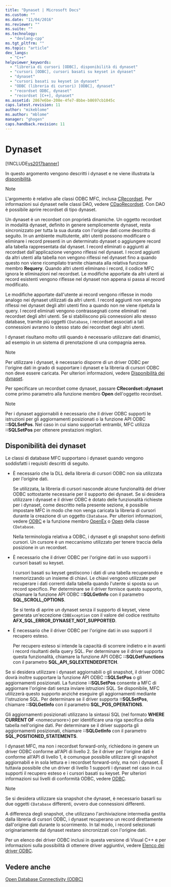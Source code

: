 ```yaml
---
title: "Dynaset | Microsoft Docs"
ms.custom: ""
ms.date: "11/04/2016"
ms.reviewer: ""
ms.suite: ""
ms.technology: 
  - "devlang-cpp"
ms.tgt_pltfrm: ""
ms.topic: "article"
dev_langs: 
  - "C++"
helpviewer_keywords: 
  - "libreria di cursori [ODBC], disponibilità di dynaset"
  - "cursori [ODBC], cursori basati su keyset in dynaset"
  - "dynaset"
  - "cursori basati su keyset in dynaset"
  - "ODBC (libreria di cursori) [ODBC], dynaset"
  - "recordset ODBC, dynaset"
  - "recordset [C++], dynaset"
ms.assetid: 2867e6be-208e-4fe7-8bbe-b8697cb1045c
caps.latest.revision: 11
author: "mikeblome"
ms.author: "mblome"
manager: "ghogen"
caps.handback.revision: 11
---
```

# Dynaset
[!INCLUDE[vs2017banner](../../assembler/inline/includes/vs2017banner.md)]

In questo argomento vengono descritti i dynaset e ne viene illustrata la [disponibilità](#_core_availability_of_dynasets).  
  
> [!NOTE]
>  L'argomento è relativo alle classi ODBC MFC, inclusa [CRecordset](../../mfc/reference/crecordset-class.md).  Per informazioni sui dynaset nelle classi DAO, vedere [CDaoRecordset](../../mfc/reference/cdaorecordset-class.md).  Con DAO è possibile aprire recordset di tipo dynaset.  
  
 Un dynaset è un recordset con proprietà dinamiche.  Un oggetto recordset in modalità dynaset, definito in genere semplicemente dynaset, resta sincronizzato per tutta la sua durata con l'origine dati come descritto di seguito.  In un ambiente multiutente, altri utenti possono modificare o eliminare i record presenti in un determinato dynaset o aggiungere record alla tabella rappresentata dal dynaset.  I record eliminati o aggiunti al recordset dall'applicazione vengono riflessi nel dynaset.  I record aggiunti da altri utenti alla tabella non vengono riflessi nel dynaset fino a quando questo non viene ricompilato tramite chiamata alla relativa funzione membro **Requery**.  Quando altri utenti eliminano i record, il codice MFC ignora le eliminazioni nel recordset.  Le modifiche apportate da altri utenti ai record esistenti vengono riflesse nel dynaset non appena si passa al record modificato.  
  
 Le modifiche apportate dall'utente ai record vengono riflesse in modo analogo nei dynaset utilizzati da altri utenti.  I record aggiunti non vengono riflessi nei dynaset degli altri utenti fino a quando non ne viene ripetuta la query.  I record eliminati vengono contrassegnati come eliminati nei recordset degli altri utenti.  Se si stabiliscono più connessioni allo stesso database, tramite più oggetti `CDatabase`, i recordset associati a tali connessioni avranno lo stesso stato dei recordset degli altri utenti.  
  
 I dynaset risultano molto utili quando è necessario utilizzare dati dinamici, ad esempio in un sistema di prenotazione di una compagnia aerea.  
  
> [!NOTE]
>  Per utilizzare i dynaset, è necessario disporre di un driver ODBC per l'origine dati in grado di supportare i dynaset e la libreria di cursori ODBC non deve essere caricata.  Per ulteriori informazioni, vedere [Disponibilità dei dynaset](#_core_availability_of_dynasets).  
  
 Per specificare un recordset come dynaset, passare **CRecordset::dynaset** come primo parametro alla funzione membro **Open** dell'oggetto recordset.  
  
> [!NOTE]
>  Per i dynaset aggiornabili è necessario che il driver ODBC supporti le istruzioni per gli aggiornamenti posizionati o la funzione API ODBC **::SQLSetPos**.  Nel caso in cui siano supportati entrambi, MFC utilizza **::SQLSetPos** per ottenere prestazioni migliori.  
  
##  <a name="_core_availability_of_dynasets"></a> Disponibilità dei dynaset  
 Le classi di database MFC supportano i dynaset quando vengono soddisfatti i requisiti descritti di seguito.  
  
-   È necessario che la DLL della libreria di cursori ODBC non sia utilizzata per l'origine dati.  
  
     Se utilizzata, la libreria di cursori nasconde alcune funzionalità del driver ODBC sottostante necessarie per il supporto dei dynaset.  Se si desidera utilizzare i dynaset e il driver ODBC è dotato delle funzionalità richieste per i dynaset, come descritto nella presente sezione, è possibile impostare MFC in modo che non venga caricata la libreria di cursori durante la creazione di un oggetto `CDatabase`.  Per ulteriori informazioni, vedere [ODBC](../../data/odbc/odbc-basics.md) e la funzione membro [OpenEx](../Topic/CDatabase::OpenEx.md) o [Open](../Topic/CDatabase::Open.md) della classe `CDatabase`.  
  
     Nella terminologia relativa a ODBC, i dynaset e gli snapshot sono definiti cursori.  Un cursore è un meccanismo utilizzato per tenere traccia della posizione in un recordset.  
  
-   È necessario che il driver ODBC per l'origine dati in uso supporti i cursori basati su keyset.  
  
     I cursori basati su keyset gestiscono i dati di una tabella recuperando e memorizzando un insieme di chiavi.  Le chiavi vengono utilizzate per recuperare i dati correnti dalla tabella quando l'utente si sposta su un record specifico.  Per determinare se il driver fornisce questo supporto, chiamare la funzione API ODBC **::SQLGetInfo** con il parametro **SQL\_SCROLL\_OPTIONS**.  
  
     Se si tenta di aprire un dynaset senza il supporto di keyset, viene generata un'eccezione `CDBException` con il valore del codice restituito **AFX\_SQL\_ERROR\_DYNASET\_NOT\_SUPPORTED**.  
  
-   È necessario che il driver ODBC per l'origine dati in uso supporti il recupero esteso.  
  
     Per recupero esteso si intende la capacità di scorrere indietro e in avanti i record risultanti della query SQL.  Per determinare se il driver supporta questa funzionalità, chiamare la funzione API ODBC **::SQLGetFunctions** con il parametro **SQL\_API\_SQLEXTENDEDFETCH**.  
  
 Se si desidera utilizzare i dynaset aggiornabili o gli snapshot, il driver ODBC dovrà inoltre supportare la funzione API ODBC **::SQLSetPos** o gli aggiornamenti posizionati.  La funzione **::SQLSetPos** consente a MFC di aggiornare l'origine dati senza inviare istruzioni SQL.  Se disponibile, MFC utilizzerà questo supporto anziché eseguire gli aggiornamenti mediante l'istruzione SQL.  Per determinare se il driver supporta **::SQLSetPos**, chiamare **::SQLGetInfo** con il parametro **SQL\_POS\_OPERATIONS**.  
  
 Gli aggiornamenti posizionati utilizzano la sintassi SQL \(nel formato **WHERE CURRENT OF** \<nomecursore\>\) per identificare una riga specifica della tabella nell'origine dati.  Per determinare se il driver supporta gli aggiornamenti posizionati, chiamare **::SQLGetInfo** con il parametro **SQL\_POSITIONED\_STATEMENTS**.  
  
 I dynaset MFC, ma non i recordset forward\-only, richiedono in genere un driver ODBC conforme all'API di livello 2.  Se il driver per l'origine dati è conforme all'API di livello 1, è comunque possibile utilizzare gli snapshot aggiornabili e in sola lettura e i recordset forward\-only, ma non i dynaset.  È tuttavia possibile che un driver di livello 1 supporti i dynaset nel caso in cui supporti il recupero esteso e i cursori basati su keyset.  Per ulteriori informazioni sui livelli di conformità ODBC, vedere [ODBC](../../data/odbc/odbc-basics.md).  
  
> [!NOTE]
>  Se si desidera utilizzare sia snapshot che dynaset, è necessario basarli su due oggetti `CDatabase` differenti, ovvero due connessioni differenti.  
  
 A differenza degli snapshot, che utilizzano l'archiviazione intermedia gestita dalla libreria di cursori ODBC, i dynaset recuperano un record direttamente dall'origine dati durante lo scorrimento.  In tal modo, i record selezionati originariamente dal dynaset restano sincronizzati con l'origine dati.  
  
 Per un elenco dei driver ODBC inclusi in questa versione di Visual C\+\+ e per informazioni sulla possibilità di ottenere driver aggiuntivi, vedere [Elenco dei driver ODBC](../../data/odbc/odbc-driver-list.md).  
  
## Vedere anche  
 [Open Database Connectivity \(ODBC\)](../../data/odbc/open-database-connectivity-odbc.md)